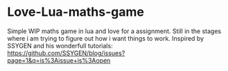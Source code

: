 # Love-Lua-maths-game
Simple WIP maths game in lua and love for a assignment. 
Still in the stages where i am trying to figure out how i want things to work.
Inspired by SSYGEN and his wonderfull tutorials:
https://github.com/SSYGEN/blog/issues?page=1&q=is%3Aissue+is%3Aopen

